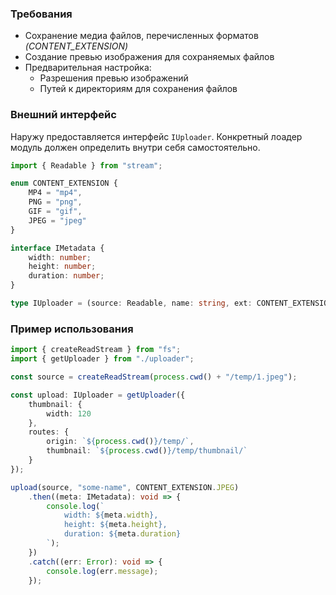 ### Требования

- Сохранение медиа файлов, перечисленных форматов _(CONTENT_EXTENSION)_
- Создание превью изображения для сохраняемых файлов
- Предварительная настройка: 
	- Разрешения превью изображений 
	- Путей к директориям для сохранения файлов

### Внешний интерфейс

Наружу предоставляется интерфейс `IUploader`.
Конкретный лоадер модуль должен определить внутри себя самостоятельно.

```typescript
import { Readable } from "stream";

enum CONTENT_EXTENSION {
	MP4 = "mp4",
	PNG = "png",
	GIF = "gif",
	JPEG = "jpeg"
}

interface IMetadata {
	width: number;
	height: number;
	duration: number;
}

type IUploader = (source: Readable, name: string, ext: CONTENT_EXTENSION) => Promise<IMetadata>;
```

### Пример использования

```typescript
import { createReadStream } from "fs";
import { getUploader } from "./uploader";

const source = createReadStream(process.cwd() + "/temp/1.jpeg");

const upload: IUploader = getUploader({
	thumbnail: {
		width: 120
	},
	routes: {
		origin: `${process.cwd()}/temp/`,
		thumbnail: `${process.cwd()}/temp/thumbnail/`
	}
});

upload(source, "some-name", CONTENT_EXTENSION.JPEG)
	.then((meta: IMetadata): void => {
		console.log(`
			width: ${meta.width}, 
			height: ${meta.height},
			duration: ${meta.duration} 
		`);
	})
	.catch((err: Error): void => {
		console.log(err.message);
	});
```
